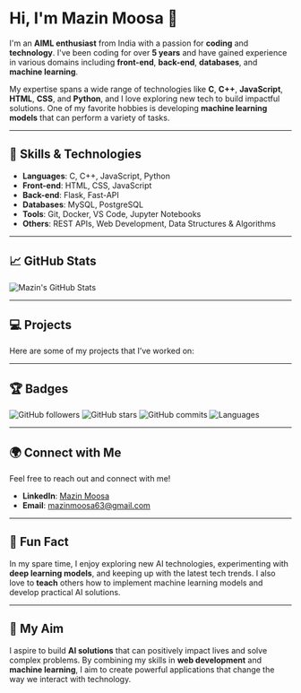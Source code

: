 # Hi, I'm Mazin Moosa 👋

I'm an **AIML enthusiast** from India with a passion for **coding** and **technology**. I've been coding for over **5 years** and have gained experience in various domains including **front-end**, **back-end**, **databases**, and **machine learning**.

My expertise spans a wide range of technologies like **C**, **C++**, **JavaScript**, **HTML**, **CSS**, and **Python**, and I love exploring new tech to build impactful solutions. One of my favorite hobbies is developing **machine learning models** that can perform a variety of tasks.

---

## 🚀 Skills & Technologies

- **Languages**: C, C++, JavaScript, Python
- **Front-end**: HTML, CSS, JavaScript
- **Back-end**: Flask, Fast-API
- **Databases**: MySQL, PostgreSQL
- **Tools**: Git, Docker, VS Code, Jupyter Notebooks
- **Others**: REST APIs, Web Development, Data Structures & Algorithms

---

## 📈 GitHub Stats

![Mazin's GitHub Stats](https://github-readme-stats.vercel.app/api?username=mazinmoosa&show_icons=true&count_private=true&theme=radical)

---

## 💻 Projects

Here are some of my projects that I’ve worked on:

---

## 🏆 Badges

![GitHub followers](https://img.shields.io/github/followers/mazinmoosa?style=social)
![GitHub stars](https://img.shields.io/github/stars/mazinmoosa?style=social)
![GitHub commits](https://img.shields.io/github/commit-activity/m/mazinmoosa?style=plastic)
![Languages](https://img.shields.io/github/languages/top/mazinmoosa?style=plastic)

---

## 🌍 Connect with Me

Feel free to reach out and connect with me!

- **LinkedIn**: [Mazin Moosa](https://www.linkedin.com/in/mazinmoosa)
- **Email**: mazinmoosa63@gmail.com

---

## 🎯 Fun Fact

In my spare time, I enjoy exploring new AI technologies, experimenting with **deep learning models**, and keeping up with the latest tech trends. I also love to **teach** others how to implement machine learning models and develop practical AI solutions.

---

## 🧠 My Aim

I aspire to build **AI solutions** that can positively impact lives and solve complex problems. By combining my skills in **web development** and **machine learning**, I aim to create powerful applications that change the way we interact with technology.



<!--
**mason-san/mason-san** is a ✨ _special_ ✨ repository because its `README.md` (this file) appears on your GitHub profile.

Here are some ideas to get you started:

- 🔭 I’m currently working on ...
- 🌱 I’m currently learning ...
- 👯 I’m looking to collaborate on ...
- 🤔 I’m looking for help with ...
- 💬 Ask me about ...
- 📫 How to reach me: ...
- 😄 Pronouns: ...
- ⚡ Fun fact: ...
-->
